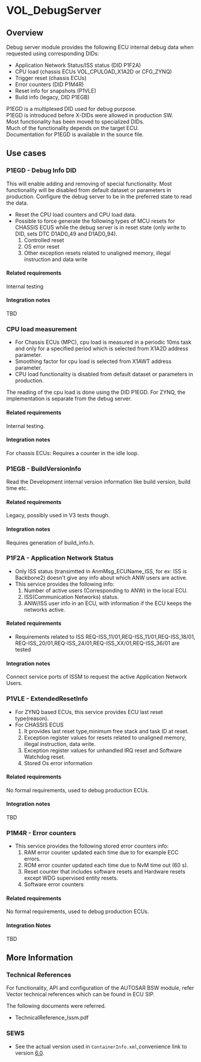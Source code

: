 # VOL_DebugServer

## Overview

Debug server module provides the following ECU internal debug data when requested using corresponding DIDs:

* Application Network Status/ISS status (DID P1F2A)
* CPU load (chassis ECUs VOL_CPULOAD_X1A2D or CFG_ZYNQ)
* Trigger reset (chassis ECUs)
* Error counters (DID P1M4R)
* Reset info for snapshots (P1VLE)
* Build info (legacy, DID P1EGB)

P1EGD is a multiplexed DID used for debug purpose.  
P1EGD is introduced before X-DIDs were allowed in production SW.   
Most functionality has been moved to specialized DIDs.  
Much of the functionality depends on the target ECU.  
Documentation for P1EGD is available in the source file.

## Use cases

### P1EGD - Debug Info DID

This will enable adding and removing of special functionality.
Most functionality will be disabled from default dataset or parameters in production.
Configure the debug server to be in the preferred state to read the data.

* Reset the CPU load counters and CPU load data.
* Possible to force generate the following types of MCU resets for CHASSIS
ECUS while the debug server is in reset state (only write to DID, sets DTC D1AD0_49 and D1AD0_94).
    1. Controlled reset
    2. OS error reset
    3. Other exception resets related to unaligned memory, illegal instruction and data write

#### Related requirements

Internal testing

#### Integration notes

TBD

### CPU load measurement

* For Chassis ECUs (MPC), cpu load is measured in a periodic 10ms task and only for a specified period
which is selected from X1A2D address parameter.
* Smoothing factor for cpu load is selected from X1AWT address parameter.
* CPU load functionality is disabled from default dataset or parameters in production.

The reading of the cpu load is done using the DID P1EGD.
For ZYNQ, the implementation is separate from the debug server.

#### Related requirements

Internal testing.

#### Integration notes

For chassis ECUs: Requires a counter in the idle loop.

### P1EGB - BuildVersionInfo

Read the Development internal version information like build version, build time etc.

#### Related requirements

Legacy, possibly used in V3 tests though.

#### Integration notes

Requires generation of build_info.h.

### P1F2A - Application Network Status

* Only ISS status (transimtted in AnmMsg_ECUName_ISS, for ex: ISS is Backbone2)
doesn't give any info about which ANW users are active.
* This service provides the following info:
    1. Number of active users (Corresponding to ANW) in the local ECU.
    2. ISS(Communication Networks) status.
    3. ANW/ISS user info in an ECU, with information if the ECU keeps the networks active.

#### Related requirements

* Requirements related to ISS REQ-ISS_11/01,REQ-ISS_11/01,REQ-ISS_18/01,
REQ-ISS_20/01,REQ-ISS_24/01,REQ-ISS_XX/01,REQ-ISS_36/01 are tested

#### Integration notes

Connect service ports of ISSM to request the active Application Network Users.

### P1VLE - ExtendedResetInfo

* For ZYNQ based ECUs, this service provides ECU last reset type(reason).
* For CHASSIS ECUS
    1. It provides last reset type,minimum free stack and task ID at reset.
    2. Exception register values for resets related to unaligned memory,
    illegal instruction, data write.
    3. Exception register values for unhandled IRQ reset and Software Watchdog reset.
    4. Stored Os error information

#### Related requirements

No formal requirements, used to debug production ECUs.

#### Integration notes

TBD

### P1M4R - Error counters

* This service provides the following stored error counters info:
    1. RAM error counter updated each time due to for example ECC errors.
    2. ROM error counter updated each time due to NvM time out (60 s).
    3. Reset counter that includes software resets and Hardware resets
    except WDG supervised entity resets.
    4. Software error counters

#### Related requirements

No formal requirements, used to debug production ECUs.

#### Integration Notes

TBD

## More Information

### Technical References

For functionality, API and configuration of the AUTOSAR BSW module, refer
Vector technical references which can be found in ECU SIP.

The following documents were referred.

* TechnicalReference_Issm.pdf

### SEWS

* See the actual version used in `ContainerInfo.xml`,convenience link to version [6.0](https://sews.volvo.net/Sews2/ViewData/ViewContainerData.aspx?ContainerId=26026).
